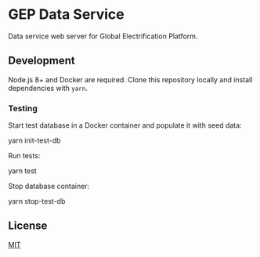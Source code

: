 # GEP Data Service

Data service web server for Global Electrification Platform.

## Development 

Node.js 8+ and Docker are required. Clone this repository locally and install dependencies with `yarn`. 

### Testing

Start test database in a Docker container and populate it with seed data:

  yarn init-test-db

Run tests:

  yarn test

Stop database container:

  yarn stop-test-db


## License

[MIT](LICENSE)
